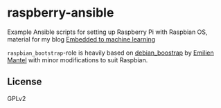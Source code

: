 # raspberry-ansible

Example Ansible scripts for setting up Raspberry Pi with Raspbian OS,
material for my blog [Embedded to machine learning](http://www.hietala.org)

`raspbian_bootstrap`-role is heavily based on
[debian_boostrap](https://github.com/HanXHX/ansible-debian-bootstrap) by
[Emilien Mantel](https://twitter.com/hanxhx_) with minor modifications to
suit Raspbian.

## License

GPLv2
